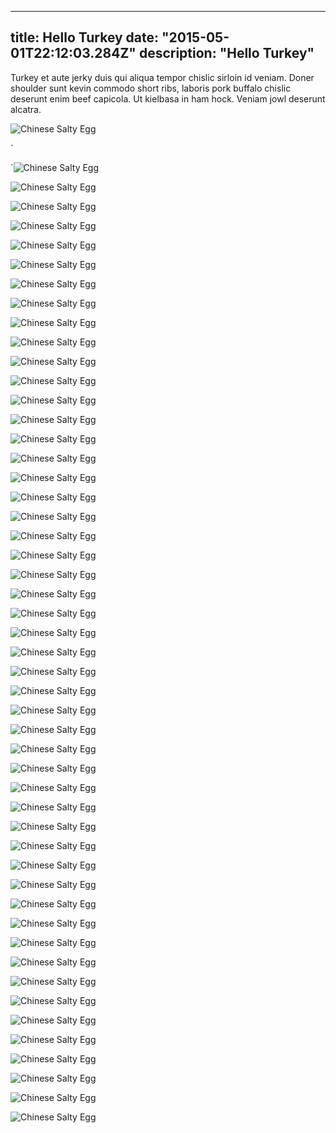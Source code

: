 
---
title: Hello Turkey
date: "2015-05-01T22:12:03.284Z"
description: "Hello Turkey"
---

Turkey et aute jerky duis qui aliqua tempor chislic sirloin id veniam.  Doner shoulder sunt kevin commodo short ribs, laboris pork buffalo chislic deserunt enim beef capicola.  Ut kielbasa in ham hock.  Veniam jowl deserunt alcatra.
 
![Chinese Salty Egg](https://i.ibb.co/zncLSw6/sample-Image.jpg)
 
`
 
`![Chinese Salty Egg](https://i.ibb.co/zncLSw6/sample-Image.jpg)
 
![Chinese Salty Egg](https://i.ibb.co/zncLSw6/sample-Image.jpg)
 
![Chinese Salty Egg](https://i.ibb.co/zncLSw6/sample-Image.jpg)
 
![Chinese Salty Egg](https://i.ibb.co/zncLSw6/sample-Image.jpg)
 
![Chinese Salty Egg](https://i.ibb.co/zncLSw6/sample-Image.jpg)
 
![Chinese Salty Egg](https://i.ibb.co/zncLSw6/sample-Image.jpg)
 
![Chinese Salty Egg](https://i.ibb.co/zncLSw6/sample-Image.jpg)
 
![Chinese Salty Egg](https://i.ibb.co/zncLSw6/sample-Image.jpg)
 
![Chinese Salty Egg](https://i.ibb.co/zncLSw6/sample-Image.jpg)
 
![Chinese Salty Egg](https://i.ibb.co/zncLSw6/sample-Image.jpg)
 
![Chinese Salty Egg](https://i.ibb.co/zncLSw6/sample-Image.jpg)
 
![Chinese Salty Egg](https://i.ibb.co/zncLSw6/sample-Image.jpg)
 
![Chinese Salty Egg](https://i.ibb.co/zncLSw6/sample-Image.jpg)
 
![Chinese Salty Egg](https://i.ibb.co/zncLSw6/sample-Image.jpg)
 
![Chinese Salty Egg](https://i.ibb.co/zncLSw6/sample-Image.jpg)
 
![Chinese Salty Egg](https://i.ibb.co/zncLSw6/sample-Image.jpg)
 
![Chinese Salty Egg](https://i.ibb.co/zncLSw6/sample-Image.jpg)
 
![Chinese Salty Egg](https://i.ibb.co/zncLSw6/sample-Image.jpg)
 
![Chinese Salty Egg](https://i.ibb.co/zncLSw6/sample-Image.jpg)
 
![Chinese Salty Egg](https://i.ibb.co/zncLSw6/sample-Image.jpg)
 
![Chinese Salty Egg](https://i.ibb.co/zncLSw6/sample-Image.jpg)
 
![Chinese Salty Egg](https://i.ibb.co/zncLSw6/sample-Image.jpg)
 
![Chinese Salty Egg](https://i.ibb.co/zncLSw6/sample-Image.jpg)
 
![Chinese Salty Egg](https://i.ibb.co/zncLSw6/sample-Image.jpg)
 
![Chinese Salty Egg](https://i.ibb.co/zncLSw6/sample-Image.jpg)
 
![Chinese Salty Egg](https://i.ibb.co/zncLSw6/sample-Image.jpg)
 
![Chinese Salty Egg](https://i.ibb.co/zncLSw6/sample-Image.jpg)
 
![Chinese Salty Egg](https://i.ibb.co/zncLSw6/sample-Image.jpg)
 
![Chinese Salty Egg](https://i.ibb.co/zncLSw6/sample-Image.jpg)
 
![Chinese Salty Egg](https://i.ibb.co/zncLSw6/sample-Image.jpg)
 
![Chinese Salty Egg](https://i.ibb.co/zncLSw6/sample-Image.jpg)
 
![Chinese Salty Egg](https://i.ibb.co/zncLSw6/sample-Image.jpg)
 
![Chinese Salty Egg](https://i.ibb.co/zncLSw6/sample-Image.jpg)
 
![Chinese Salty Egg](https://i.ibb.co/zncLSw6/sample-Image.jpg)
 
![Chinese Salty Egg](https://i.ibb.co/zncLSw6/sample-Image.jpg)
 
![Chinese Salty Egg](https://i.ibb.co/zncLSw6/sample-Image.jpg)
 
![Chinese Salty Egg](https://i.ibb.co/zncLSw6/sample-Image.jpg)
 
![Chinese Salty Egg](https://i.ibb.co/zncLSw6/sample-Image.jpg)
 
![Chinese Salty Egg](https://i.ibb.co/zncLSw6/sample-Image.jpg)
 
![Chinese Salty Egg](https://i.ibb.co/zncLSw6/sample-Image.jpg)
 
![Chinese Salty Egg](https://i.ibb.co/zncLSw6/sample-Image.jpg)
 
![Chinese Salty Egg](https://i.ibb.co/zncLSw6/sample-Image.jpg)
 
![Chinese Salty Egg](https://i.ibb.co/zncLSw6/sample-Image.jpg)
 
![Chinese Salty Egg](https://i.ibb.co/zncLSw6/sample-Image.jpg)
 
![Chinese Salty Egg](https://i.ibb.co/zncLSw6/sample-Image.jpg)
 
![Chinese Salty Egg](https://i.ibb.co/zncLSw6/sample-Image.jpg)
 
![Chinese Salty Egg](https://i.ibb.co/zncLSw6/sample-Image.jpg)
 
![Chinese Salty Egg](https://i.ibb.co/zncLSw6/sample-Image.jpg)
 
![Chinese Salty Egg](https://i.ibb.co/zncLSw6/sample-Image.jpg)
 
![Chinese Salty Egg](https://i.ibb.co/zncLSw6/sample-Image.jpg)
 

